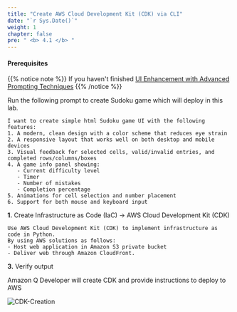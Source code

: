 ```yaml
---
title: "Create AWS Cloud Development Kit (CDK) via CLI"
date: "`r Sys.Date()`"
weight: 1
chapter: false
pre: " <b> 4.1 </b> "
---
```


#### Prerequisites

{{% notice note %}}
If you haven't finished [UI Enhancement with Advanced Prompting Techniques](3_basic_web_application/4_ui_enhancement/)
{{% /notice %}}

Run the following prompt to create Sudoku game which will deploy in this lab.

```
I want to create simple html Sudoku game UI with the following features:
1. A modern, clean design with a color scheme that reduces eye strain
2. A responsive layout that works well on both desktop and mobile devices
3. Visual feedback for selected cells, valid/invalid entries, and completed rows/columns/boxes
4. A game info panel showing:
   - Current difficulty level
   - Timer
   - Number of mistakes
   - Completion percentage
5. Animations for cell selection and number placement
6. Support for both mouse and keyboard input
```

**1.** Create Infrastructure as Code (IaC) -> AWS Cloud Development Kit (CDK)

```
Use AWS Cloud Development Kit (CDK) to implement infrastructure as code in Python.
By using AWS solutions as follows:
- Host web application in Amazon S3 private bucket
- Deliver web through Amazon CloudFront.
```

**3.** Verify output

Amazon Q Developer will create CDK and provide instructions to deploy to AWS

![CDK-Creation](/images/4_deployment_with_cdk/1_cdk_creation/cdk-creation-1.png?width=90pc)
